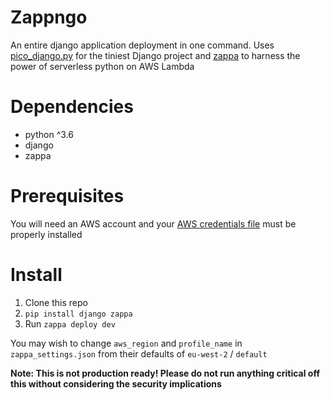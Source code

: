 Zappngo
=======
An entire django application deployment in one command. Uses [pico_django.py](https://github.com/readevalprint/mini-django/blob/master/pico_django.py) for the tiniest Django project and [zappa](https://github.com/Miserlou/Zappa) to harness the power of serverless python on AWS Lambda

Dependencies
============
* python ^3.6
* django
* zappa

Prerequisites
=============
You will need an AWS account and your [AWS credentials file](https://aws.amazon.com/blogs/security/a-new-and-standardized-way-to-manage-credentials-in-the-aws-sdks/) must be properly installed

Install
=======
1. Clone this repo
2. `pip install django zappa`
3. Run `zappa deploy dev`

You may wish to change `aws_region` and `profile_name` in `zappa_settings.json` from their defaults of `eu-west-2` / `default`

**Note: This is not production ready! Please do not run anything critical off this without considering the security implications**
